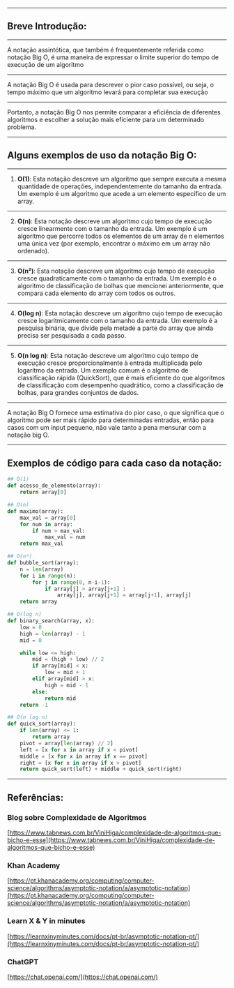 
---
## Breve Introdução:
---

A notação assintótica, que também é frequentemente referida como notação Big O, é uma maneira de expressar o limite superior do tempo de execução de um algoritmo

---

A notação Big O é usada para descrever o pior caso possível, ou seja, o tempo máximo que um algoritmo levará para completar sua execução

---

Portanto, a notação Big O nos permite comparar a eficiência de diferentes algoritmos e escolher a solução mais eficiente para um determinado problema.

---
## Alguns exemplos de uso da notação Big O:

---
1. **O(1)**: Esta notação descreve um algoritmo que sempre executa a mesma quantidade de operações, independentemente do tamanho da entrada. Um exemplo é um algoritmo que acede a um elemento específico de um array.
---
2. **O(n)**: Esta notação descreve um algoritmo cujo tempo de execução cresce linearmente com o tamanho da entrada. Um exemplo é um algoritmo que percorre todos os elementos de um array de n elementos uma única vez (por exemplo, encontrar o máximo em um array não ordenado).
---
3. **O(n²)**: Esta notação descreve um algoritmo cujo tempo de execução cresce quadraticamente com o tamanho da entrada. Um exemplo é o algoritmo de classificação de bolhas que mencionei anteriormente, que compara cada elemento do array com todos os outros.
---
4. **O(log n)**: Esta notação descreve um algoritmo cujo tempo de execução cresce logaritmicamente com o tamanho da entrada. Um exemplo é a pesquisa binária, que divide pela metade a parte do array que ainda precisa ser pesquisada a cada passo.
---
5. **O(n log n)**: Esta notação descreve um algoritmo cujo tempo de execução cresce proporcionalmente à entrada multiplicada pelo logaritmo da entrada. Um exemplo comum é o algoritmo de classificação rápida (QuickSort), que é mais eficiente do que algoritmos de classificação com desempenho quadrático, como a classificação de bolhas, para grandes conjuntos de dados.
---
A notação Big O fornece uma estimativa do pior caso, o que significa que o algoritmo pode ser mais rápido para determinadas entradas, então para casos com um input pequeno, não vale tanto a pena mensurar com a notação big O.

---

## Exemplos de código para cada caso da notação:

```python
## O(1)
def acesso_de_elemento(array):
    return array[0]

## O(n)
def maximo(array):
    max_val = array[0]
    for num in array:
        if num > max_val:
            max_val = num
    return max_val

## O(n²)
def bubble_sort(array):
    n = len(array)
    for i in range(n):
        for j in range(0, n-i-1):
            if array[j] > array[j+1] :
                array[j], array[j+1] = array[j+1], array[j]
    return array

## O(log n)
def binary_search(array, x):
    low = 0
    high = len(array) - 1
    mid = 0

    while low <= high:
        mid = (high + low) // 2
        if array[mid] < x:
            low = mid + 1
        elif array[mid] > x:
            high = mid - 1
        else:
            return mid
    return -1

## O(n log n)
def quick_sort(array):
    if len(array) <= 1:
        return array
    pivot = array[len(array) // 2]
    left = [x for x in array if x < pivot]
    middle = [x for x in array if x == pivot]
    right = [x for x in array if x > pivot]
    return quick_sort(left) + middle + quick_sort(right)
```

---
## Referências:

### Blog sobre Complexidade de Algoritmos

[https://www.tabnews.com.br/ViniHiga/complexidade-de-algoritmos-que-bicho-e-esse](https://www.tabnews.com.br/ViniHiga/complexidade-de-algoritmos-que-bicho-e-esse)

### Khan Academy

[https://pt.khanacademy.org/computing/computer-science/algorithms/asymptotic-notation/a/asymptotic-notation](https://pt.khanacademy.org/computing/computer-science/algorithms/asymptotic-notation/a/asymptotic-notation)

### Learn X & Y in minutes

[https://learnxinyminutes.com/docs/pt-br/asymptotic-notation-pt/](https://learnxinyminutes.com/docs/pt-br/asymptotic-notation-pt/)

### ChatGPT

[https://chat.openai.com/](https://chat.openai.com/)